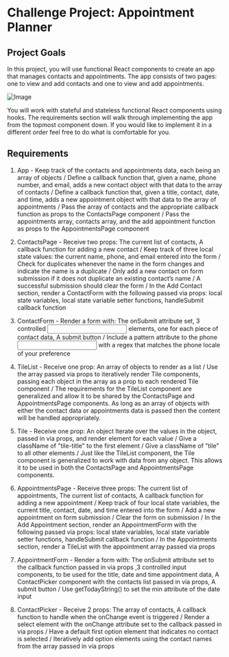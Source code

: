 Challenge Project: Appointment Planner
=======
Project Goals
-------
In this project, you will use functional React components to create an app that manages contacts and appointments. The app consists of two pages: one to view and add contacts and one to view and add appointments.

![Image](https://static-assets.codecademy.com/skillpaths/react-redux/appointments-components.png)

You will work with stateful and stateless functional React components using hooks. The requirements section will walk through implementing the app from the topmost component down. If you would like to implement it in a different order feel free to do what is comfortable for you.

Requirements 
-------
1. App -
  Keep track of the contacts and appointments data, each being an array of objects /
  Define a callback function that, given a name, phone number, and email, adds a new contact object with that data to the array of contacts /
  Define a callback function that, given a title, contact, date, and time, adds a new appointment object with that data to the array of appointments /
  Pass the array of contacts and the appropriate callback function as props to the ContactsPage component /
  Pass the appointments array, contacts array, and the add appointment function as props to the AppointmentsPage component 

2. ContactsPage - 
  Receive two props: The current list of contacts, A callback function for adding a new contact /
  Keep track of three local state values: the current name, phone, and email entered into the form /
  Check for duplicates whenever the name in the form changes and indicate the name is a duplicate /
  Only add a new contact on form submission if it does not duplicate an existing contact’s name /
  A successful submission should clear the form /
  In the Add Contact section, render a ContactForm with the following passed via props: local state variables, local state variable setter functions, handleSubmit callback function
  
3. ContactForm - 
  Render a form with: The onSubmit attribute set, 3 controlled <input> elements, one for each piece of contact data, A submit button /
  Include a pattern attribute to the phone <input> with a regex that matches the phone locale of your preference 
  
4. TileList - 
  Receive one prop: An array of objects to render as a list /
  Use the array passed via props to iteratively render Tile components, passing each object in the array as a prop to each rendered Tile component /
  The requirements for the TileList component are generalized and allow it to be shared by the ContactsPage and AppointmentsPage components. As long as an array of objects with either the contact data or appointments data is passed then the content will be handled appropriately.
  
5. Tile - 
  Receive one prop: An object
  Iterate over the values in the object, passed in via props, and render element for each value /
  Give a className of "tile-title" to the first element /
  Give a className of "tile" to all other elements /
  Just like the TileList component, the Tile component is generalized to work with data from any object. This allows it to be used in both the ContactsPage and AppointmentsPage components.
    
6. AppointmentsPage - 
   Receive three props: The current list of appointments, The current list of contacts, A callback function for adding a new appointment /
   Keep track of four local state variables, the current title, contact, date, and time entered into the form /
   Add a new appointment on form submission /
   Clear the form on submission /
   In the Add Appointment section, render an AppointmentForm with the following passed via props: local state variables, local state variable setter functions, handleSubmit callback function /
   In the Appointments section, render a TileList with the appointment array passed via props
   
7. AppointmentForm - 
  Render a form with: The onSubmit attribute set to the callback function passed in via props ,3 controlled input components, to be used for the title, date and time appointment data, A ContactPicker component with the contacts list passed in via props, A submit button /
  Use getTodayString() to set the min attribute of the date input
  
8. ContactPicker -
  Receive 2 props: The array of contacts, A callback function to handle when the onChange event is triggered /
  Render a select element with the onChange attribute set to the callback passed in via props /
  Have a default first option element that indicates no contact is selected /
  Iteratively add option elements using the contact names from the array passed in via props
